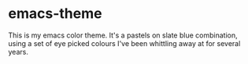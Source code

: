 emacs-theme
===========

This is my emacs color theme. It's a pastels on slate blue combination, using a set of eye picked colours I've been whittling away at for several years.
